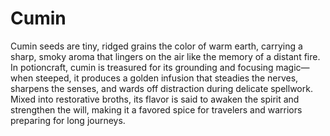 # Cumin

Cumin seeds are tiny, ridged grains the color of warm earth, carrying a sharp, smoky aroma that lingers on the air like the memory of a distant fire. In potioncraft, cumin is treasured for its grounding and focusing magic—when steeped, it produces a golden infusion that steadies the nerves, sharpens the senses, and wards off distraction during delicate spellwork. Mixed into restorative broths, its flavor is said to awaken the spirit and strengthen the will, making it a favored spice for travelers and warriors preparing for long journeys.


